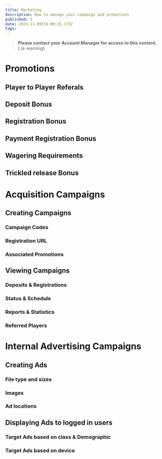 ```yaml
---
title: Marketing
description: How to manage your campaign and promotions
published: 1
date: 2019-11-09T16:00:25.175Z
tags: 
---
```


> **Please contact your Account Manager for access to this content.**
{.is-warning}


# Promotions
## Player to Player Referals
## Deposit Bonus
## Registration Bonus
## Payment Registration Bonus
## Wagering Requirements
## Trickled release Bonus


# Acquisition Campaigns


## Creating Campaigns
### Campaign Codes 
### Registration URL
### Associated Promotions

## Viewing Campaigns
### Deposits & Registrations
### Status & Schedule
### Reports & Statistics
### Referred Players

# Internal Advertising Campaigns
## Creating Ads
### File type and sizes
### Images
### Ad locations
## Displaying Ads to logged in users
### Target Ads based on class & Demographic
### Target Ads based on device





